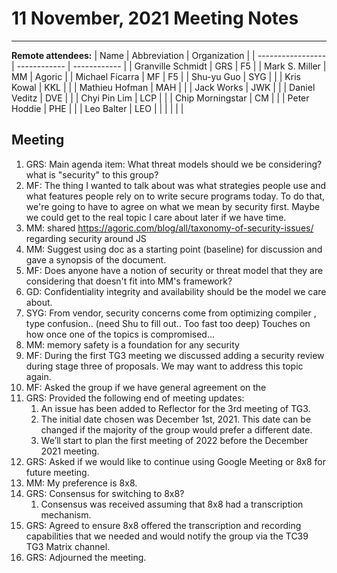 # 11 November, 2021 Meeting Notes

-----

**Remote attendees:**
| Name              | Abbreviation | Organization |
| ----------------- | ------------ | ------------ |
| Granville Schmidt | GRS          | F5           |
| Mark S. Miller    | MM           | Agoric       |
| Michael Ficarra   | MF           | F5           |
| Shu-yu Guo        | SYG          |              |
| Kris Kowal        | KKL          |              |
| Mathieu Hofman    | MAH          |              |
| Jack Works        | JWK          |              |
| Daniel Veditz     | DVE          |              |
| Chyi Pin Lim      | LCP          |              |
| Chip Morningstar  | CM           |              |
| Peter Hoddie      | PHE          |              |
| Leo Balter        | LEO          |              |
|                   |              |              |

## Meeting

1. GRS: Main agenda item: What threat models should we be considering? what is "security" to this group?
1. MF: The thing I wanted to talk about was what strategies people use and what features people rely on to write secure programs today. To do that, we're going to have to agree on what we mean by security first. Maybe we could get to the real topic I care about later if we have time.
1. MM: shared <https://agoric.com/blog/all/taxonomy-of-security-issues/> regarding security around JS
1. MM: Suggest using doc as a starting point (baseline) for discussion and gave a synopsis of the document.
1. MF: Does anyone have a notion of security or threat model that they are considering that doesn't fit into MM's framework?
1. GD: Confidentiality integrity and availability should be the model we care about.
1. SYG: From vendor, security concerns come from optimizing compiler , type confusion.. (need Shu to fill out.. Too fast too deep) Touches on how once one of the topics is compromised…
1. MM: memory safety is a foundation for any security
1. MF: During the first TG3 meeting we discussed adding a security review during stage three of proposals. We may want to address this topic again.
1. MF: Asked the group if we have general agreement on the
1. GRS: Provided the following end of meeting updates:
   1. An issue has been added to Reflector for the 3rd meeting of TG3.
   2. The initial date chosen was December 1st, 2021. This date can be changed if the majority of the group would prefer a different date.
   3. We’ll start to plan the first meeting of 2022 before the December 2021 meeting.
1. GRS: Asked if we would like to continue using Google Meeting or 8x8 for future meeting.
1. MM: My preference is 8x8.
1. GRS: Consensus for switching to 8x8?
   1. Consensus was received assuming that 8x8 had a transcription mechanism.
1. GRS: Agreed to ensure 8x8 offered the transcription and recording capabilities that we needed and would notify the group via the TC39 TG3 Matrix channel.
1. GRS: Adjourned the meeting.
